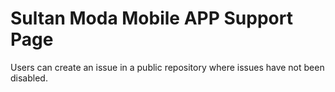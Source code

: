 # Sultan Moda Mobile APP Support Page
Users can create an issue in a public repository where issues have not been disabled.
